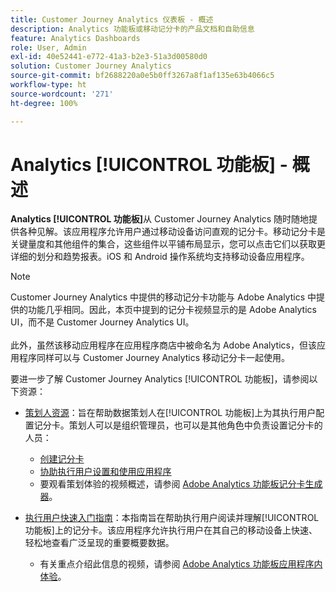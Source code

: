 ```yaml
---
title: Customer Journey Analytics 仪表板 - 概述
description: Analytics 功能板或移动记分卡的产品文档和自助信息
feature: Analytics Dashboards
role: User, Admin
exl-id: 40e52441-e772-41a3-b2e3-51a3d00580d0
solution: Customer Journey Analytics
source-git-commit: bf2688220a0e5b0ff3267a8f1af135e63b4066c5
workflow-type: ht
source-wordcount: '271'
ht-degree: 100%

---
```


# Analytics [!UICONTROL 功能板] - 概述

**Analytics [!UICONTROL 功能板]**&#x200B;从 Customer Journey Analytics 随时随地提供各种见解。该应用程序允许用户通过移动设备访问直观的记分卡。移动记分卡是关键量度和其他组件的集合，这些组件以平铺布局显示，您可以点击它们以获取更详细的划分和趋势报表。iOS 和 Android 操作系统均支持移动设备应用程序。

>[!NOTE]
>
>Customer Journey Analytics 中提供的移动记分卡功能与 Adobe Analytics 中提供的功能几乎相同。因此，本页中提到的记分卡视频显示的是 Adobe Analytics UI，而不是 Customer Journey Analytics UI。<br/><br/>此外，虽然该移动应用程序在应用程序商店中被命名为 Adobe Analytics，但该应用程序同样可以与 Customer Journey Analytics 移动记分卡一起使用。

要进一步了解 Customer Journey Analytics [!UICONTROL 功能板]，请参阅以下资源：

* [策划人资源](/help/mobile-app/curator.md)：旨在帮助数据策划人在[!UICONTROL 功能板]上为其执行用户配置记分卡。策划人可以是组织管理员，也可以是其他角色中负责设置记分卡的人员：

   * [创建记分卡](/help/mobile-app/create-scorecard.md)
   * [协助执行用户设置和使用应用程序](/help/mobile-app/set-up-execs.md)
   * 要观看策划体验的视频概述，请参阅 [Adobe Analytics 功能板记分卡生成器](https://experienceleague.adobe.com/docs/analytics-learn/tutorials/additional-tools/analytics-dashboards/adobe-analytics-dashboards-scorecard-builder.html?lang=zh-Hans)。


* [执行用户快速入门指南](/help/mobile-app/executive.md)：本指南旨在帮助执行用户阅读并理解[!UICONTROL 功能板]上的记分卡。该应用程序允许执行用户在其自己的移动设备上快速、轻松地查看广泛呈现的重要概要数据。

   * 有关重点介绍此信息的视频，请参阅 [Adobe Analytics 功能板应用程序内体验](https://experienceleague.adobe.com/docs/analytics-learn/tutorials/additional-tools/analytics-dashboards/adobe-analytics-dashboards-in-app-experience.html?lang=zh-Hans)。
